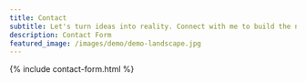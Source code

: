 ```yaml
---
title: Contact
subtitle: Let's turn ideas into reality. Connect with me to build the next great project!
description: Contact Form
featured_image: /images/demo/demo-landscape.jpg
---
```


{% include contact-form.html %}
